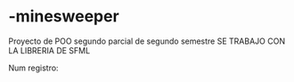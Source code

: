 # -minesweeper



Proyecto de POO segundo parcial de segundo semestre
SE TRABAJO CON LA LIBRERIA DE SFML


Num registro: 
